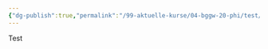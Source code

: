 ```yaml
---
{"dg-publish":true,"permalink":"/99-aktuelle-kurse/04-bggw-20-phi/test/","dgHomeLink":true,"dgPassFrontmatter":false}
---
```


Test